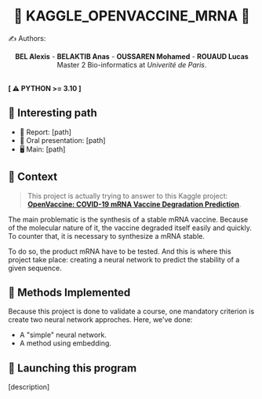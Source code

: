 # <center> 🦙 KAGGLE_OPENVACCINE_MRNA 🦙</center>

✍ Authors:
<center><b>BEL Alexis</b> - <b>BELAKTIB Anas</b> - <b>OUSSAREN Mohamed</b> - <b>ROUAUD Lucas</b></center>

<center>Master 2 Bio-informatics at <em>Univerité de Paris</em>.</center>

</br>

**[ ⚠️ PYTHON >= 3.10 ]**

## 🔎 Interesting path
- 📑 Report: [path]
- 📢 Oral presentation: [path]
- 🖥 Main: [path]

## 🤔 Context

> This project is actually trying to answer to this Kaggle project: [**OpenVaccine: COVID-19 mRNA Vaccine Degradation Prediction**](https://www.kaggle.com/competitions/stanford-covid-vaccine).

The main problematic is the synthesis of a stable mRNA vaccine. Because of the molecular nature of it, the vaccine degraded itself easily and quickly. To counter that, it is necessary to synthesize a mRNA stable.

To do so, the product mRNA have to be tested. And this is where this project take place: creating a neural network to predict the stability of a given sequence.

## 🧐 Methods Implemented

Because this project is done to validate a course, one mandatory criterion is create two neural network approches. Here, we've done:
- A "simple" neural network.
- A method using embedding.

## 🚀 Launching this program

[description]
